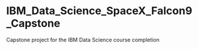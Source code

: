 # IBM_Data_Science_SpaceX_Falcon9_Capstone
Capstone project for the IBM Data Science course completion
